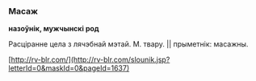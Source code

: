 ### Масаж
**назоўнік, мужчынскі род**

Расціранне цела з лячэбнай мэтай. М. твару. || прыметнік: масажны.

<a rel="author">[http://rv-blr.com/](http://rv-blr.com/slounik.jsp?letterId=0&maskId=0&pageId=1637)</a>

